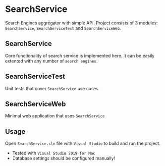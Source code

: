 # SearchService
Search Engines aggregator with simple API.
Project consists of 3 modules: `SearchService`, `SearchServiceTest` and `SearchServiceWeb`.

## SearchService
Core functionality of search service is implemented here. It can be easily extented with any number of `search engines`.

## SearchServiceTest
Unit tests that cover `SearchService` use cases.

## SearchServiceWeb
Minimal web application that uses `SearchService`

## Usage
Open `SearchService.sln` file with `Visual Studio` to build and run the project.
- Tested with `Visual Studio 2019 for Mac`
- Database settings should be configured manually!
